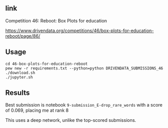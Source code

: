 ## link

Competition 46: Reboot: Box Plots for education

https://www.drivendata.org/competitions/46/box-plots-for-education-reboot/page/86/


## Usage

```
cd 46-box-plots-for-education-reboot
pew new -r requirements.txt --python=python DRIVENDATA_SUBMISSIONS_46
./download.sh
./jupyter.sh
```

## Results

Best submission is notebook `9-submission_E-drop_rare_words` with a score of 0.069, placing me at rank 8

This uses a deep network, unlike the top-scored submissions.
